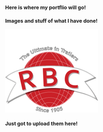 ### Here is where my portflio will go!

### Images and stuff of what I have done!

<img src="/docs/Images/ROGERS-LOGO.png" alt="senior picture" width="300"/>

### Just got to upload them here!
